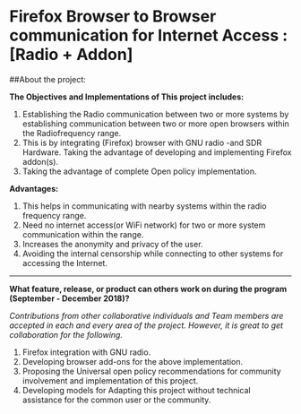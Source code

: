 # Firefox Browser to Browser communication for Internet Access : [Radio + Addon]

##About the project:

 
**The Objectives and Implementations of This project includes:**

  1. Establishing the Radio communication between two or more systems by establishing communication between two or more open browsers within the Radiofrequency range.
  2. This is by integrating (Firefox) browser with GNU radio -and SDR Hardware. Taking the advantage of developing and implementing Firefox addon(s). 
  3. Taking the advantage of complete Open policy implementation.

**Advantages:**


 
  1. This helps in communicating with nearby systems within the radio frequency range.
  2.  Need no internet access(or WiFi network) for two or more system communication within the range.
  3. Increases the anonymity and privacy of the user.
  4. Avoiding the internal censorship while connecting to other systems for accessing the Internet. 

----------------------------------------------------------------------------------------------

**What feature, release, or product can others work on during the program (September - December 2018)?**

_*Contributions from other collaborative individuals and Team members are accepted in each and every area of the project. However, it is great to get collaboration for the following.*_

1. Firefox integration with GNU radio.
2. Developing browser add-ons for the above implementation.
3.  Proposing the Universal open policy recommendations for community involvement and implementation of this project. 
4. Developing models for Adapting this project without technical assistance for the common user or the community.


